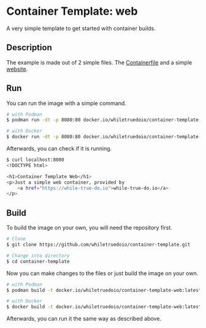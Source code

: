 # Container Template: web

A very simple template to get started with container builds.

## Description

The example is made out of 2 simple files. The [Containerfile](./Containerfile)
and a simple [website](./src/index.html).

## Run

You can run the image with a simple command.

```sh
# with Podman
$ podman run -dt -p 8080:80 docker.io/whiletruedoio/container-template-web:latest

# with Docker
$ docker run -dt -p 8080:80 docker.io/whiletruedoio/container-template-web:latest
```

Afterwards, you can check if it is running.

```sh
$ curl localhost:8080
<!DOCTYPE html>

<h1>Container Template Web</h1>
<p>Just a simple web container, provided by
    <a href="https://while-true-do.io">while-true-do.io</a>
</p>
```
## Build

To build the image on your own, you will need the repository first.

```sh
# Clone
$ git clone https://github.com/whiletruedoio/container-template.git

# Change into directory
$ cd container-template
```

Now you can make changes to the files or just build the image on your own.

```sh
# with Podman
$ podman build -t docker.io/whiletruedoio/container-template-web:latest -f container/web/Containerfile

# with Docker
$ docker build -t docker.io/whiletruedoio/container-template-web:latest -f container/web/Containerfile
```

Afterwards, you can run it the same way as described above.
